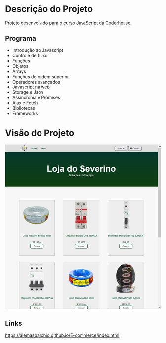 # Descrição do Projeto 
Projeto desenvolvido para o curso JavaScript  da Coderhouse.

## Programa
*  Introdução ao Javascript
* Controle de fluxo
* Funções
* Objetos
* Arrays
* Funções de ordem superior
* Operadores avançados
* Javascript na web
* Storage e Json
* Assincronia e Promises
* Ajax e Fetch
*  Bibliotecas
*  Frameworks


# Visão do Projeto
![Image Alt](https://github.com/Alemasbarchio/E-commerce/blob/65e22d6293eebeaf06154310e4cd55c6bb857098/assets/ImgJS.jpg)


## Links
https://alemasbarchio.github.io/E-commerce/index.html
